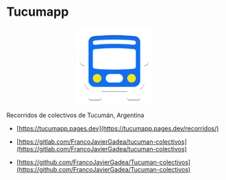 # Tucumapp

<p align="center">
    <img src="./public/logo-light.svg" width="180px" />
</p>

Recorridos de colectivos de Tucumán, Argentina




- [https://tucumapp.pages.dev](https://tucumapp.pages.dev/recorridos/)

- [https://gitlab.com/FrancoJavierGadea/tucuman-colectivos](https://gitlab.com/FrancoJavierGadea/tucuman-colectivos)

- [https://github.com/FrancoJavierGadea/Tucuman-colectivos](https://github.com/FrancoJavierGadea/Tucuman-colectivos)

